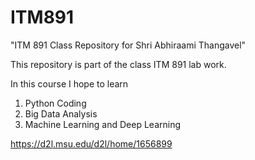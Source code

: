 # ITM891
 
"ITM 891 Class Repository for Shri Abhiraami Thangavel"

This repository is part of the class ITM 891 lab work.

In this course I hope to learn

1. Python Coding 
2. Big Data Analysis
3. Machine Learning and Deep Learning

https://d2l.msu.edu/d2l/home/1656899